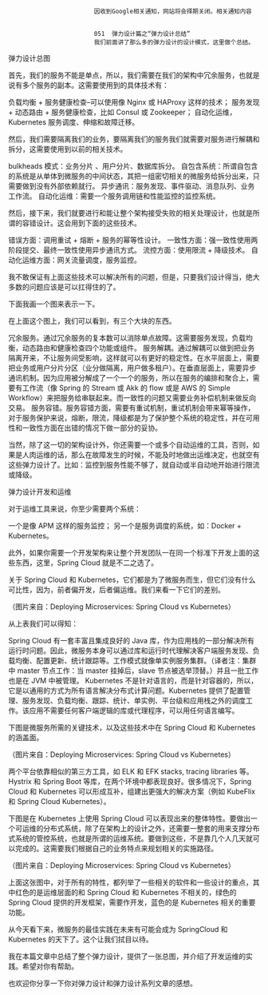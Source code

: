 
                            
                            因收到Google相关通知，网站将会择期关闭。相关通知内容
                            
                            
                            051  弹力设计篇之“弹力设计总结”
                            我们前面讲了那么多的弹力设计的设计模式，这里做个总结。

弹力设计总图

首先，我们的服务不能是单点，所以，我们需要在我们的架构中冗余服务，也就是说有多个服务的副本。这需要使用到的具体技术有：


负载均衡 + 服务健康检查–可以使用像 Nginx 或 HAProxy 这样的技术；
服务发现 + 动态路由 + 服务健康检查，比如 Consul 或 Zookeeper；
自动化运维，Kubernetes 服务调度、伸缩和故障迁移。


然后，我们需要隔离我们的业务，要隔离我们的服务我们就需要对服务进行解耦和拆分，这需要使用到以前的相关技术。


bulkheads 模式：业务分片 、用户分片、数据库拆分。
自包含系统：所谓自包含的系统是从单体到微服务的中间状态，其把一组密切相关的微服务给拆分出来，只需要做到没有外部依赖就行。
异步通讯：服务发现、事件驱动、消息队列、业务工作流。
自动化运维：需要一个服务调用链和性能监控的监控系统。


然后，接下来，我们就要进行和能让整个架构接受失败的相关处理设计，也就是所谓的容错设计。这会用到下面的这些技术。


错误方面：调用重试 + 熔断 + 服务的幂等性设计。
一致性方面：强一致性使用两阶段提交、最终一致性使用异步通讯方式。
流控方面：使用限流 + 降级技术。
自动化运维方面：网关流量调度，服务监控。


我不敢保证有上面这些技术可以解决所有的问题，但是，只要我们设计得当，绝大多数的问题应该是可以扛得住的了。

下面我画一个图来表示一下。



在上面这个图上，我们可以看到，有三个大块的东西。


冗余服务。通过冗余服务的复本数可以消除单点故障。这需要服务发现，负载均衡，动态路由和健康检查四个功能或组件。
服务解耦。通过解耦可以做到把业务隔离开来，不让服务间受影响，这样就可以有更好的稳定性。在水平层面上，需要把业务或用户分片分区（业分做隔离，用户做多租户）。在垂直层面上，需要异步通讯机制。因为应用被分解成了一个一个的服务，所以在服务的编排和聚合上，需要有工作流（像 Spring 的 Stream 或 Akk 的 flow 或是 AWS 的 Simple Workflow）来把服务给串联起来。而一致性的问题又需要业务补偿机制来做反向交易。
服务容错。服务容错方面，需要有重试机制，重试机制会带来幂等操作，对于服务保护来说，熔断，限流，降级都是为了保护整个系统的稳定性，并在可用性和一致性方面在出错的情况下做一部分的妥协。


当然，除了这一切的架构设计外，你还需要一个或多个自动运维的工具，否则，如果是人肉运维的话，那么在故障发生的时候，不能及时地做出运维决定，也就空有这些弹力设计了。比如：监控到服务性能不够了，就自动或半自动地开始进行限流或降级。

弹力设计开发和运维

对于运维工具来说，你至少需要两个系统：


一个是像 APM 这样的服务监控；
另一个是服务调度的系统，如：Docker + Kubernetes。


此外，如果你需要一个开发架构来让整个开发团队一在同一个标准下开发上面的这些东西，这里，Spring Cloud 就是不二之选了。

关于 Spring Cloud 和 Kubernetes，它们都是为了微服务而生，但它们没有什么可比性，因为，前者偏开发，后者偏运维。我们来看一下它们的差别。


（图片来自：Deploying Microservices: Spring Cloud vs Kubernetes）

从上表我们可以得知：


Spring Cloud 有一套丰富且集成良好的 Java 库，作为应用栈的一部分解决所有运行时问题。因此，微服务本身可以通过库和运行时代理解决客户端服务发现、负载均衡、配置更新、统计跟踪等。工作模式就像单实例服务集群。（译者注：集群中 master 节点工作：当 master 挂掉后，slave 节点被选举顶替。）并且一批工作也是在 JVM 中被管理。
Kubernetes 不是针对语言的，而是针对容器的，所以，它是以通用的方式为所有语言解决分布式计算问题。Kubernetes 提供了配置管理、服务发现、负载均衡、跟踪、统计、单实例、平台级和应用栈之外的调度工作。该应用不需要任何客户端逻辑的库或代理程序，可以用任何语言编写。


下图是微服务所需的关键技术，以及这些技术中在 Spring Cloud 和 Kubernetes 的涵盖面。


（图片来自：Deploying Microservices: Spring Cloud vs Kubernetes）

两个平台依靠相似的第三方工具，如 ELK 和 EFK stacks, tracing libraries 等。Hystrix 和 Spring Boot 等库，在两个环境中都表现良好。很多情况下，Spring Cloud 和 Kubernetes 可以形成互补，组建出更强大的解决方案（例如 KubeFlix 和 Spring Cloud Kubernetes）。

下图是在 Kubernetes 上使用 Spring Cloud 可以表现出来的整体特性。要做出一个可运维的分布式系统，除了在架构上的设计之外，还需要一整套的用来支撑分布式系统的管控系统，也就是所谓的运维系统。要做到这些，不是靠几个人几天就可以完成的。这需要我们根据自己的业务特点来规划相关的实施路径。


（图片来自：Deploying Microservices: Spring Cloud vs Kubernetes）

上面这张图中，对于所有的特性，都列举了一些相关的软件和一些设计的重点，其中红色的是运维层面的和 Spring Cloud 和 Kubernetes 不相关的，绿色的 Spring Cloud 提供的开发框架，需要作开发，蓝色的是 Kubernetes 相关的重要功能。

从今天看下来，微服务的最佳实践在未来有可能会成为 SpringCloud 和 Kubernetes 的天下了。这个让我们拭目以待。

我在本篇文章中总结了整个弹力设计，提供了一张总图，并介绍了开发运维的实践。希望对你有帮助。

也欢迎你分享一下你对弹力设计和弹力设计系列文章的感想。

                        
                        
                            